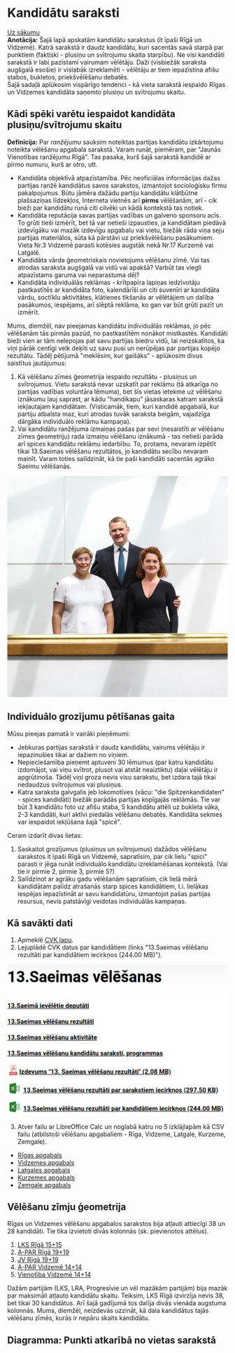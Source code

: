 # Kandidātu saraksti

[Uz sākumu](http://85.254.250.28/downloads1/zpd-election-ads/)  
**Anotācija:** Šajā lapā apskatām kandidātu sarakstus 
(it īpaši Rīgā un Vidzemē). Katrā sarakstā ir daudz kandidātu, 
kuri sacentās savā starpā par punktiem (faktiski - 
plusiņu un svītrojumu skaita starpību). Ne visi kandidāti sarakstā ir 
labi pazīstami vairumam vēlētāju. Daži (visbiežāk saraksta augšgalā esošie) 
ir vislabāk izreklamēti - vēlētāju ar tiem iepazīstina afišu stabos, bukletos, 
priekšvēlēšanu debatēs.  
Šajā sadaļā aplūkosim vispārīgo tendenci - kā vieta sarakstā iespaido 
Rīgas un Vidzemes kandidāta saņemto plusiņu un svītrojumu skaitu.

## Kādi spēki varētu iespaidot kandidāta plusiņu/svītrojumu skaitu

**Definīcija:** Par *ranžējumu* sauksim noteiktas partijas 
kandidātu izkārtojumu noteikta vēlēšanu apgabala sarakstā. 
Varam runāt, piemēram, par "Jaunās Vienotības ranžējumu Rīgā". 
Tas pasaka, kurš šajā sarakstā kandidē ar pirmo numuru, kurš 
ar otro, utt. 

* Kandidāta objektīvā atpazīstamība. Pēc neoficiālas informācijas dažas
partijas ranžē kandidātus savos sarakstos, izmantojot socioloģisku firmu 
pakalpojumus. Būtu jāmēra dažādu partiju kandidātu 
klātbūtne plašsaziņas līdzekļos, Interneta vietnēs arī **pirms** vēlēšanām, 
arī - cik bieži par kandidātu runā citi cilvēki un kādā kontekstā tas notiek.
* Kandidāta reputācija savas partijas vadības un galveno sponsoru acīs. 
To grūti tieši izmērīt, bet tā var netieši izpausties, ja kandidātam 
piedāvā izdevīgāku vai mazāk izdevīgu apgabalu vai vietu, biežāk rāda viņa
seju partijas materiālos, sūta kā pārstāvi uz priekšvēlēšanu pasākumiem. 
Vieta Nr.3 Vidzemē parasti kotēsies augstāk nekā 
Nr.17 Kurzemē vai Latgalē.
* Kandidāta vārda ģeometriskais novietojums vēlēšanu zīmē. 
Vai tas atrodas saraksta augšgalā vai vidū vai apakšā? 
Varbūt tas viegli atpazīstams garuma vai neparastuma dēļ? 
* Kandidāta individuālās reklāmas - krītpapīra lapiņas iedzīvotāju 
pastkastītēs ar kandidāta foto, kalendārīši un citi suvenīri ar kandidāta
vārdu, soctīklu aktivitātes, klātienes tikšanās ar vēlētājiem un dalība pasākumos, iespējams, 
arī slēptā reklāma, ko gan var būt grūti pazīt un izmērīt. 

Mums, diemžēl, nav pieejamas kandidātu individuālās reklāmas, jo pēc vēlēšanām 
tās pirmās pazūd, no pastkastītēm nonākot mistkastēs. 
Kandidāti bieži vien ar tām nelepojas pat savu partijas
biedru vidū, lai neizskatītos, ka viņi pārāk centīgi velk deķīti uz savu pusi un 
nerūpējas par partijas kopējo rezultātu.
Tādēļ pētījumā "meklēsim, kur gaišāks" - aplūkosim divus saistītus jautājumus: 

1. Kā vēlēšanu zīmes ģeometrija iespaido rezultātu - plusiņus un svītrojumus. 
Vietu sarakstā nevar uzskatīt par reklāmu (tā atkarīga no partijas vadības
voluntāra lēmuma), bet šīs vietas ietekme uz vēlēšanu iznākumu ļauj 
saprast, ar kādu "handikapu" jāsaskaras katram sarakstā iekļautajam kandidātam. 
(Visticamāk, tiem, kuri kandidē apgabalā, kur partiju atbalsta maz, kuri 
atrodas tuvāk saraksta beigām, vajadzīga dārgāka individuālo reklāmu kampaņa). 
2. Vai kandidātu ranžējuma izmaiņas pašas par sevi (nesaistīti ar vēlēšanu 
zīmes ģeometriju) rada izmaiņu vēlēšanu iznākumā - tas netieši parāda 
arī spices kandidātu reklāmu iedarbību. To, protams, nevaram 
izpētīt tikai 13.Saeimas vēlēšanu rezultātos, jo kandidātu secību nevaram 
mainīt. Varam toties salīdzināt, kā tie paši kandidāti sacentās agrāko 
Saeimu vēlēšanās. 

![Attēls: Tipiska vizuālā reklāma - LRA spices kandidāti](candidates/lra-spice.jpg)

## Individuālo grozījumu pētīšanas gaita

Mūsu pieejas pamatā ir vairāki pieņēmumi: 

* Jebkuras partijas sarakstā ir daudz kandidātu, 
vairums vēlētāju ir iepazinušies tikai ar dažiem no viņiem. 
* Nepieciešamība pieņemt aptuveni 30 lēmumus (par katru kandidātu 
izdomājot, vai viņu svītrot, plusot vai atstāt neaiztiktu) 
daļai vēlētāju ir apgrūtinoša. Tādēļ viņi groza nevis visu sarakstu, 
bet izdara tajā tikai nedaudzus svītrojumus vai plusiņus.
* Katra saraksta galvgalis jeb lokomotīves (vācu: "die Spitzenkandidaten" - 
spices kandidāti) biežāk parādās partijas kopīgajās reklāmās. Tie 
var būt 3 kandidātu foto uz afišu staba, 5 kandidātu attēli uz bukleta vāka, 
2-3 kandidāti, kuri aktīvi piedalās vēlēšanu debatēs. 
Kandidāta sekmes var iespaidot iekļūšana šajā "spicē". 

Ceram izdarīt divas lietas: 

1. Saskaitot grozījumus (plusiņus un svītrojumus) dažādos vēlēšanu sarakstos
it īpaši Rīgā un Vidzemē, sapratīsim, par cik lielu "spici" parasti ir jēga
runāt individuālo kandidātu izreklamēšanas kontekstā. 
(Vai tie ir pirmie 2, pirmie 3, pirmie 5?)
2. Salīdzinot ar agrāku gadu vēlēšanām sapratīsim, cik lielā mērā kandidātam palīdz
atrašanās starp spices kandidātiem, t.i. lielākas iespējas iepazīstināt 
ar savu kandidatūru, izmantojot pašas partijas resursus, nevis 
patstāvīgi veidotas individuālās kampaņas.

## Kā savākti dati

1. Apmeklē [CVK lapu](https://www.cvk.lv/lv/velesanas/saeimas-velesanas/13-saeimas-velesanas).
2. Lejuplādē CVK datus par kandidātiem (links "13.Saeimas vēlēšanu
rezultāti par kandidātiem iecirkņos (244.00 MB)").

![Kā savākt datus no CVK](candidates/candidate-data-download.png)

3. Atver failu ar LibreOffice Calc un noglabā katru no 5 izklājlapām kā CSV failu
(atbilstoši vēlēšanu apgabaliem - Rīga, Vidzeme, Latgale, Kurzeme, Zemgale). 

* [Rīgas apgabals](candidates/riga-plusi-svitrojumi.csv)
* [Vidzemes apgabals](candidates/vidzeme-plusi-svitrojumi.csv)
* [Latgales apgabals](candidates/latgale-plusi-svitrojumi.csv)
* [Kurzemes apgabals](candidates/kurzeme-plusi-svitrojumi.csv)
* [Zemgale apgabals](candidates/zemgale-plusi-svitrojumi.csv)


## Vēlēšanu zīmju ģeometrija

Rīgas un Vidzemes vēlēšanu apgabalos sarakstos bija atļauti 
attiecīgi 38 un 28 kandidāti. Tie tika izvietoti divās kolonnās
(sk. pievienotos attēlus). 

1. [LKS Rīgā 15+15](candidates/lks-riga.jpg)
2. [A-PAR Rīgā 19+19](candidates/a-par-riga.jpg)
3. [JV Rīgā 19+19](candidates/jv-riga.jpg)
4. [A-PAR Vidzemē 14+14](candidates/a-par-vidzeme.jpg)
5. [Vienotība Vidzemē 14+14](candidates/jv-vidzeme.jpg)

Dažām partijām (LKS, LRA, Progresīvie un vēl mazākām partijām) 
bija mazāk par maksimāli atļauto kandidātu skaitu. 
Teiksim, LKS Rīgā izvirzīja nevis 38, bet tikai 30 kandidātus. 
Arī šajā gadījumā tos dalīja divās vienāda augstuma kolonnās. 
Mums, diemžēl, neizdevās uzzināt, kā dala kandidātus tajās 
vēlēšanu zīmēs, kurās ir nepāru skaits kandidātu. 

## Diagramma: Punkti atkarībā no vietas sarakstā


